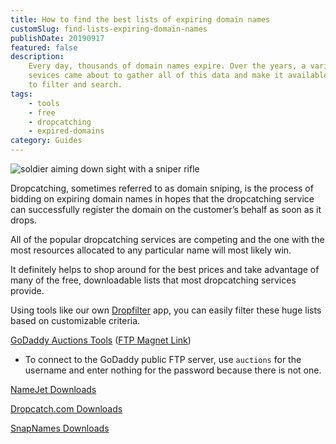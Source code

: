 ```yaml
---
title: How to find the best lists of expiring domain names
customSlug: find-lists-expiring-domain-names
publishDate: 20190917
featured: false
description:
    Every day, thousands of domain names expire. Over the years, a variety of
    sevices came about to gather all of this data and make it available for people
    to filter and search.
tags:
    - tools
    - free
    - dropcatching
    - expired-domains
category: Guides
---
```


![soldier aiming down sight with a sniper rifle](/assets/sniper-war.jpeg)

Dropcatching, sometimes referred to as domain sniping, is the process of bidding on expiring domain names in hopes that the dropcatching service can successfully register the domain on the customer’s behalf as soon as it drops.

All of the popular dropcatching services are competing and the one with the most resources allocated to any particular name will most likely win.

It definitely helps to shop around for the best prices and take advantage of many of the free, downloadable lists that most dropcatching services provide.

Using tools like our own [Dropfilter](https://domaincord.com/dropfilter) app, you can easily filter these huge lists based on customizable criteria.

[GoDaddy Auctions Tools](https://auctions.godaddy.com/trptools.aspx) ([FTP Magnet Link](ftp://auctions@ftp.godaddy.com/))

-   To connect to the GoDaddy public FTP server, use `auctions` for the username and enter nothing for the password because there is not one.

[NameJet Downloads](http://www.namejet.com/Pages/Downloads.aspx)

[Dropcatch.com Downloads](https://www.dropcatch.com/DownloadCenter)

[SnapNames Downloads](https://snapnames.com/download.action)
